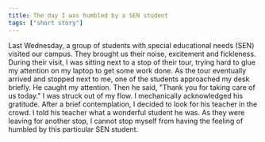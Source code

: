 ```yaml
---
title: The day I was humbled by a SEN student
tags: ["short story"]
---
```


Last Wednesday, a group of students with special educational needs (SEN) visited our campus. They brought us their noise, excitement and fickleness. During their visit, I was sitting next to a stop of their tour, trying hard to glue my attention on my laptop to get some work done. As the tour eventually arrived and stopped next to me, one of the students approached my desk briefly. He caught my attention. Then he said, "Thank you for taking care of us today." I was struck out of my flow. I mechanically acknowledged his gratitude. After a brief contemplation, I decided to look for his teacher in the crowd. I told his teacher what a wonderful student he was. As they were leaving for another stop, I cannot stop myself from having the feeling of humbled by this particular SEN student.
